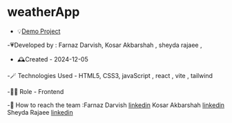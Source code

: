 # weatherApp


- 💡[Demo Project](https://farnazdarvish.github.io/weatherApp/)

-💗Developed by : Farnaz Darvish, Kosar Akbarshah , sheyda rajaee ,

- 🕰️Created - 2024-12-05

-🪄 Technologies Used - HTML5, CSS3, javaScript , react , vite , tailwind

-👩‍💻 Role - Frontend 

-💭 How to reach the team :Farnaz Darvish [linkedin](https://www.linkedin.com/in/farnaz-darvish/)
Kosar Akbarshah [linkedin](https://www.linkedin.com/in/tara-akbarshah-22102b1b6/)
Sheyda Rajaee [linkedin](https://www.linkedin.com/in/sheyda-rajaee-94159331b)
